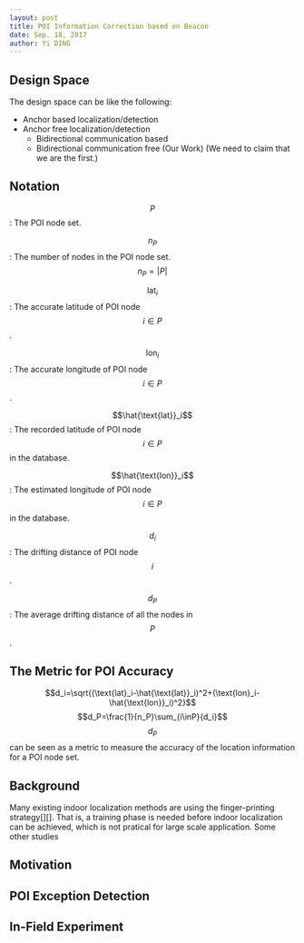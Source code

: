 ```yaml
--- 
layout: post
title: POI Information Correction based on Beacon
date: Sep. 18, 2017
author: Yi DING
---
```

[comment]: # (The math equation in this post is for latex and can be viewed in Visual Studio Code)

[comment]: # (This post composite the POI Correction Section)

## Design Space
The design space can be like the following:
* Anchor based localization/detection
* Anchor free localization/detection
    * Bidirectional communication based
    * Bidirectional communication free (Our Work) (We need to claim that we are the first.)

## Notation
$$P$$: The POI node set.

$$n_P$$: The number of nodes in the POI node set. $$n_P=|P|$$

$$\text{lat}_i$$: The accurate latitude of POI node $$i\in P$$.

$$\text{lon}_i$$: The accurate longitude of POI node $$i\in P$$.

$$\hat{\text{lat}}_i$$: The recorded latitude of POI node $$i \in P$$ in the database.

$$\hat{\text{lon}}_i$$: The estimated longitude of POI node $$i \in P$$ in the database.

$$d_i$$: The drifting distance of POI node $$i$$.

$$d_P$$: The average drifting distance of all the nodes in $$P$$.


## The Metric for POI Accuracy
$$d_i=\sqrt{(\text{lat}_i-\hat{\text{lat}}_i)^2+(\text{lon}_i-\hat{\text{lon}}_i)^2}$$
$$d_P=\frac{1}{n_P}\sum_{i\inP}{d_i}$$
$$d_P$$ can be seen as a metric to measure the accuracy of the location information for a POI node set. 

## Background
Many existing indoor localization methods are using the finger-printing strategy[][]. That is, a training phase is needed before indoor localization can be achieved, which is not pratical for large scale application. Some other studies 


## Motivation
[comment]: # (It will be better to have a small example and some figures)


## POI Exception Detection
[comment]: # (We need first define some metric to measure the exception)

## In-Field Experiment